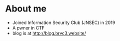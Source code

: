 # About me

- Joined Information Security Club (JNSEC) in 2019
- A pwner in CTF
- blog is at http://blog.brvc3.website/
